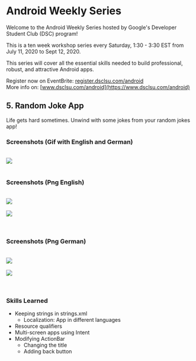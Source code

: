 # Android Weekly Series

Welcome to the Android Weekly Series hosted by Google's Developer Student Club (DSC) program!

This is a ten week workshop series every Saturday, 1:30 - 3:30 EST from July 11, 2020 to Sept 12, 2020.

This series will cover all the essential skills needed to build professional, robust, and attractive Android apps.

Register now on EventBrite: [register.dsclsu.com/android](https://register.dsclsu.com/android) <br>
More info on: [www.dsclsu.com/android](https://www.dsclsu.com/android)

## 5. Random Joke App

Life gets hard sometimes. Unwind with some jokes from your random jokes app!

### Screenshots (Gif with English and German)
<br>
<img src="images/screenshot.gif">

<br>
<br>

### Screenshots (Png English)
<br>
<img src="images/screenshot_home_english.png">
<br>

<br>
<img src="images/screenshot_joke_english.png">
<br>

<br>
<br>

### Screenshots (Png German)
<br>
<img src="images/screenshot_home_german.png">
<br>

<br>
<img src="images/screenshot_joke_german.png">
<br>

<br>
<br>

### Skills Learned

* Keeping strings in strings.xml
  * Localization: App in different languages
* Resource qualifiers
* Multi-screen apps using Intent
* Modifying ActionBar
  * Changing the title
  * Adding back button
